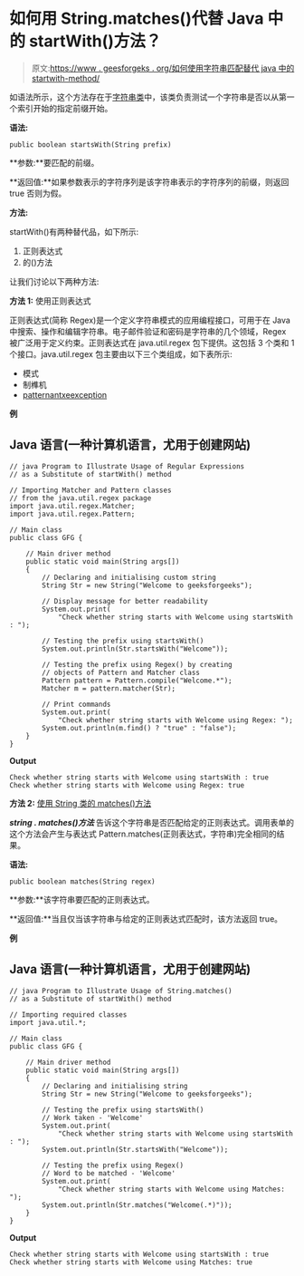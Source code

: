 # 如何用 String.matches()代替 Java 中的 startWith()方法？

> 原文:[https://www . geesforgeks . org/如何使用字符串匹配替代 java 中的 startwith-method/](https://www.geeksforgeeks.org/how-to-use-string-matches-as-a-substitute-of-startwith-method-in-java/)

如语法所示，这个方法存在于[字符串类](https://www.geeksforgeeks.org/string-class-in-java/)中，该类负责测试一个字符串是否以从第一个索引开始的指定前缀开始。

**语法:**

```
public boolean startsWith(String prefix)
```

**参数:**要匹配的前缀。

**返回值:**如果参数表示的字符序列是该字符串表示的字符序列的前缀，则返回 true 否则为假。

**方法:**

startWith()有两种替代品，如下所示:

1.  正则表达式
2.  的()方法

让我们讨论以下两种方法:

**方法 1:** 使用正则表达式

正则表达式(简称 Regex)是一个定义字符串模式的应用编程接口，可用于在 Java 中搜索、操作和编辑字符串。电子邮件验证和密码是字符串的几个领域，Regex 被广泛用于定义约束。正则表达式在 java.util.regex 包下提供。这包括 3 个类和 1 个接口。java.util.regex 包主要由以下三个类组成，如下表所示:

*   模式
*   制榫机
*   [patternantxeexception](https://www.geeksforgeeks.org/regular-expressions-in-java/)

**例**

## Java 语言(一种计算机语言，尤用于创建网站)

```
// java Program to Illustrate Usage of Regular Expressions
// as a Substitute of startWith() method

// Importing Matcher and Pattern classes
// from the java.util.regex package
import java.util.regex.Matcher;
import java.util.regex.Pattern;

// Main class
public class GFG {

    // Main driver method
    public static void main(String args[])
    {
        // Declaring and initialising custom string
        String Str = new String("Welcome to geeksforgeeks");

        // Display message for better readability
        System.out.print(
            "Check whether string starts with Welcome using startsWith : ");

        // Testing the prefix using startsWith()
        System.out.println(Str.startsWith("Welcome"));

        // Testing the prefix using Regex() by creating
        // objects of Pattern and Matcher class
        Pattern pattern = Pattern.compile("Welcome.*");
        Matcher m = pattern.matcher(Str);

        // Print commands
        System.out.print(
            "Check whether string starts with Welcome using Regex: ");
        System.out.println(m.find() ? "true" : "false");
    }
}
```

**Output**

```
Check whether string starts with Welcome using startsWith : true
Check whether string starts with Welcome using Regex: true
```

**方法 2:** [使用 String 类的 matches()方法](https://www.geeksforgeeks.org/java-lang-string-matches-java/)

***string . matches()方法*** 告诉这个字符串是否匹配给定的正则表达式。调用表单的这个方法会产生与表达式 Pattern.matches(正则表达式，字符串)完全相同的结果。

**语法:**

```
public boolean matches(String regex)
```

**参数:**该字符串要匹配的正则表达式。

**返回值:**当且仅当该字符串与给定的正则表达式匹配时，该方法返回 true。

**例**

## Java 语言(一种计算机语言，尤用于创建网站)

```
// java Program to Illustrate Usage of String.matches()
// as a Substitute of startWith() method

// Importing required classes
import java.util.*;

// Main class
public class GFG {

    // Main driver method
    public static void main(String args[])
    {
        // Declaring and initialising string
        String Str = new String("Welcome to geeksforgeeks");

        // Testing the prefix using startsWith()
        // Work taken - 'Welcome'
        System.out.print(
            "Check whether string starts with Welcome using startsWith : ");
        System.out.println(Str.startsWith("Welcome"));

        // Testing the prefix using Regex()
        // Word to be matched - 'Welcome'
        System.out.print(
            "Check whether string starts with Welcome using Matches: ");
        System.out.println(Str.matches("Welcome(.*)"));
    }
}
```

**Output**

```
Check whether string starts with Welcome using startsWith : true
Check whether string starts with Welcome using Matches: true
```